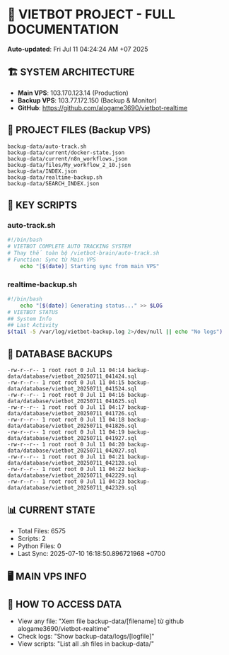 # 🤖 VIETBOT PROJECT - FULL DOCUMENTATION
**Auto-updated**: Fri Jul 11 04:24:24 AM +07 2025

## 🏗️ SYSTEM ARCHITECTURE
- **Main VPS**: 103.170.123.14 (Production)
- **Backup VPS**: 103.77.172.150 (Backup & Monitor)
- **GitHub**: https://github.com/alogame3690/vietbot-realtime

## 📁 PROJECT FILES (Backup VPS)
```
backup-data/auto-track.sh
backup-data/current/docker-state.json
backup-data/current/n8n_workflows.json
backup-data/files/My_workflow_2_10.json
backup-data/INDEX.json
backup-data/realtime-backup.sh
backup-data/SEARCH_INDEX.json
```

## 🔧 KEY SCRIPTS
### auto-track.sh
```bash
#!/bin/bash
# VIETBOT COMPLETE AUTO TRACKING SYSTEM
# Thay thế toàn bộ /vietbot-brain/auto-track.sh
# Function: Sync từ Main VPS
    echo "[$(date)] Starting sync from main VPS"
```
### realtime-backup.sh
```bash
#!/bin/bash
    echo "[$(date)] Generating status..." >> $LOG
# VIETBOT STATUS
## System Info
## Last Activity
$(tail -5 /var/log/vietbot-backup.log 2>/dev/null || echo "No logs")
```

## 💾 DATABASE BACKUPS
```
-rw-r--r-- 1 root root 0 Jul 11 04:14 backup-data/database/vietbot_20250711_041424.sql
-rw-r--r-- 1 root root 0 Jul 11 04:15 backup-data/database/vietbot_20250711_041524.sql
-rw-r--r-- 1 root root 0 Jul 11 04:16 backup-data/database/vietbot_20250711_041625.sql
-rw-r--r-- 1 root root 0 Jul 11 04:17 backup-data/database/vietbot_20250711_041726.sql
-rw-r--r-- 1 root root 0 Jul 11 04:18 backup-data/database/vietbot_20250711_041826.sql
-rw-r--r-- 1 root root 0 Jul 11 04:19 backup-data/database/vietbot_20250711_041927.sql
-rw-r--r-- 1 root root 0 Jul 11 04:20 backup-data/database/vietbot_20250711_042027.sql
-rw-r--r-- 1 root root 0 Jul 11 04:21 backup-data/database/vietbot_20250711_042128.sql
-rw-r--r-- 1 root root 0 Jul 11 04:22 backup-data/database/vietbot_20250711_042229.sql
-rw-r--r-- 1 root root 0 Jul 11 04:23 backup-data/database/vietbot_20250711_042329.sql
```

## 📊 CURRENT STATE
- Total Files: 6575
- Scripts: 2
- Python Files: 0
- Last Sync: 2025-07-10 16:18:50.896721968 +0700

## 🖥️ MAIN VPS INFO


## 🚨 HOW TO ACCESS DATA
- View any file: "Xem file backup-data/[filename] từ github alogame3690/vietbot-realtime"
- Check logs: "Show backup-data/logs/[logfile]"
- View scripts: "List all .sh files in backup-data/"
